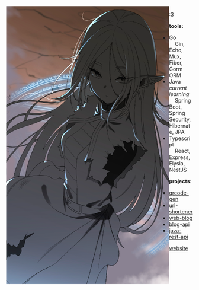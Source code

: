 <img src="https://github.com/lorewired/lorewired/blob/main/frieren.png" width="440" height="750" align="left">

:3 

**tools:**
- Go  
  &nbsp;&nbsp;&nbsp;&nbsp;Gin, Echo, Mux, Fiber, Gorm ORM  
- Java *current learning*  
  &nbsp;&nbsp;&nbsp;&nbsp;Spring Boot, Spring Security, Hibernate, JPA  
- Typescript  
  &nbsp;&nbsp;&nbsp;&nbsp;React, Express, Elysia, NestJS  

**projects:**  
- [qrcode-gen](https://github.com/lorewired/qrcode-generator)  
- [url-shortener](https://github.com/lorewired/url-shortener)  
- [web-blog](https://github.com/lorewired/ts-blog-web-update)  
- [blog-api](https://github.com/lorewired/go-blog-api)  
- [java-rest-api](https://github.com/lorewired/projeto-spring)  

[website](https://lorewired.netlify.app/)
